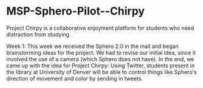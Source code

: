 # MSP-Sphero-Pilot--Chirpy
Project Chirpy is a collaborative enjoyment platform for students who need distraction from studying.

Week 1:
This week we received the Sphero 2.0 in the mail and began brainstorming ideas for the project. We had to revise our initial idea, since it involved the use of a camera (which Sphero does not have). In the end, we came up with the idea for Project Chirpy: Using Twitter, students present in the library at University of Denver will be able to control things like Sphero's direction of movement and color by sending in tweets. 